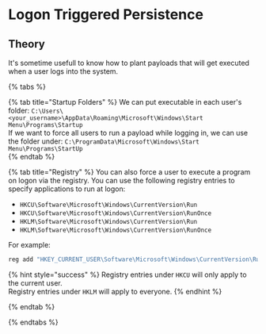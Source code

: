 # Logon Triggered Persistence 

## Theory
It's sometime usefull to know how to plant payloads that will get executed when a user logs into the system.

{% tabs %}

{% tab title="Startup Folders" %}
We can put executable in each user's folder: `C:\Users\<your_username>\AppData\Roaming\Microsoft\Windows\Start Menu\Programs\Startup`  
If we want to force all users to run a payload while logging in, we can use the folder under: `C:\ProgramData\Microsoft\Windows\Start Menu\Programs\StartUp`  
{% endtab %}

{% tab title="Registry" %}
You can also force a user to execute a program on logon via the registry. You can use the following registry entries to specify applications to run at logon:
- `HKCU\Software\Microsoft\Windows\CurrentVersion\Run`  
- `HKCU\Software\Microsoft\Windows\CurrentVersion\RunOnce`  
- `HKLM\Software\Microsoft\Windows\CurrentVersion\Run`  
- `HKLM\Software\Microsoft\Windows\CurrentVersion\RunOnce`  
  
For example:
```bash
reg add "HKEY_CURRENT_USER\Software\Microsoft\Windows\CurrentVersion\Run" /v PeMalware /t REG_SZ /d "C:\Users\user1\shell.exe"
```


{% hint style="success" %}
Registry entries under `HKCU` will only apply to the current user.  
Registry entries under `HKLM` will apply to everyone.
{% endhint %}

{% endtab %}

{% endtabs %}
